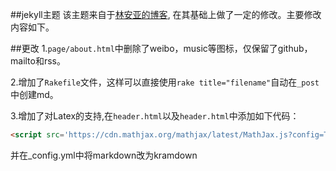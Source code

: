 ##jekyll主题
该主题来自于[林安亚的博客](http://painterlin.com/), 在其基础上做了一定的修改。主要修改内容如下。<br>

##更改
1.```page/about.html```中删除了weibo，music等图标，仅保留了github，mailto和rss。<br>

2.增加了```Rakefile```文件，这样可以直接使用```rake title="filename"```自动在```_post```中创建md。<br>

3.增加了对Latex的支持,在```header.html```以及```header.html```中添加如下代码：<br>

```html
<script src='https://cdn.mathjax.org/mathjax/latest/MathJax.js?config=TeX-AMS-MML_HTMLorMML'></script>
```

并在_config.yml中将markdown改为kramdown<br>


